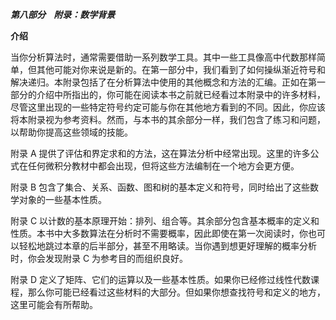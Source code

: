 ***第八部分    附录：数学背景***

**介绍**

当你分析算法时，通常需要借助一系列数学工具。其中一些工具像高中代数那样简单，但其他可能对你来说是新的。在第一部分中，我们看到了如何操纵渐近符号和解决递归。本附录包括了在分析算法中使用的其他概念和方法的汇编。正如在第一部分的介绍中所指出的，你可能在阅读本书之前就已经看过本附录中的许多材料，尽管这里出现的一些特定符号约定可能与你在其他地方看到的不同。因此，你应该将本附录视为参考资料。然而，与本书的其余部分一样，我们包含了练习和问题，以帮助你提高这些领域的技能。

附录 A 提供了评估和界定求和的方法，这在算法分析中经常出现。这里的许多公式在任何微积分教材中都会出现，但将这些方法编制在一个地方会更方便。

附录 B 包含了集合、关系、函数、图和树的基本定义和符号，同时给出了这些数学对象的一些基本性质。

附录 C 以计数的基本原理开始：排列、组合等。其余部分包含基本概率的定义和性质。本书中大多数算法在分析时不需要概率，因此即使在第一次阅读时，你也可以轻松地跳过本章的后半部分，甚至不用略读。当你遇到想更好理解的概率分析时，你会发现附录 C 为参考目的而组织良好。

附录 D 定义了矩阵、它们的运算以及一些基本性质。如果你已经修过线性代数课程，那么你可能已经看过这些材料的大部分。但如果你想查找符号和定义的地方，这里可能会有所帮助。
